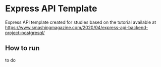 # Express API Template

Express API template created for studies based on the tutorial available at https://www.smashingmagazine.com/2020/04/express-api-backend-project-postgresql/

## How to run

to do
